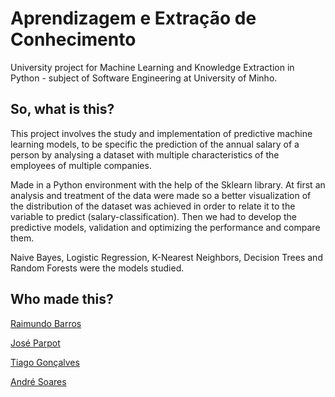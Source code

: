 # Aprendizagem e Extração de Conhecimento
University project for Machine Learning and Knowledge Extraction in Python - subject of Software Engineering at University of Minho.

## So, what is this?
This project involves the study and implementation of predictive machine learning models, to be specific the prediction of the annual salary of a person by analysing a dataset with multiple characteristics of the employees of multiple companies.

Made in a Python environment with the help of the Sklearn library. At first an analysis and treatment of the data were made so a better visualization of the distribution of the dataset was achieved in order to relate it to the variable to predict (salary-classification). Then we had to develop the predictive models, validation and optimizing the performance and compare them.

Naive Bayes, Logistic Regression, K-Nearest Neighbors, Decision Trees and Random Forests were the models studied.

## Who made this?
[Raimundo Barros](https://github.com/netorai)

[José Parpot](https://github.com/Parpot)

[Tiago Gonçalves](https://github.com/TiagoRG99)

[André Soares](https://github.com/AndreSoares94)
 
